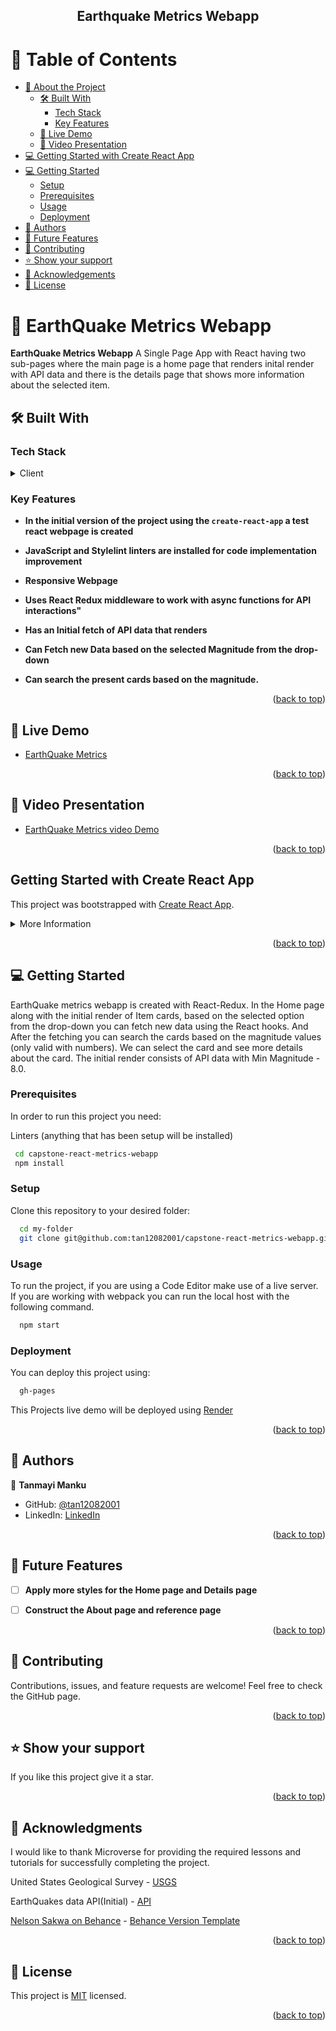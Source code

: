 <div align="center">  
  <h2><b> Earthquake Metrics Webapp </b></h2>
</div>

<a name="readme-top"></a>

<!-- TABLE OF CONTENTS -->

# 📗 Table of Contents
- [📖 About the Project](#about-project)
  - [🛠 Built With](#built-with)
    - [Tech Stack](#tech-stack)
    - [Key Features](#key-features)
  - [🚀 Live Demo](#live-demo)
  - [🎥 Video Presentation](#video-presentation)
- [💻 Getting Started with Create React App](#getting-started-with-create-react-app)
- [💻 Getting Started](#getting-started)
  - [Setup](#setup)
  - [Prerequisites](#prerequisites)
  - [Usage](#usage)
  - [Deployment](#deployment)
- [👥 Authors](#authors)
- [🔭 Future Features](#future-features)
- [🤝 Contributing](#contributing)
- [⭐️ Show your support](#support)
- [🙏 Acknowledgements](#acknowledgements)
- [📝 License](#license)

<!-- PROJECT DESCRIPTION -->

# 📖 EarthQuake Metrics Webapp <a name="about-project"></a>

**EarthQuake Metrics Webapp** A Single Page App with React having two sub-pages where the main page is a home page that renders inital render with API data and there is the details page that shows more information about the selected item.

## 🛠 Built With <a name="built-with"></a>

### Tech Stack <a name="tech-stack"></a>

<details>
  <summary>Client</summary>
  <ul>
    <li><a href="https://react.dev/">React</a></li>
    <li><a href="https://www.w3schools.com/html/">HTML</a></li>
    <li><a href="https://www.w3schools.com/css/default.asp">CSS</a></li>
    <li><a href="https://www.w3schools.com/javascript/default.asp">JavaScript</a></li>
  </ul>
</details>

<!-- Features -->

### Key Features <a name="key-features"></a>

- **In the initial version of the project using the `create-react-app` a test react webpage is created**

- **JavaScript and Stylelint linters are installed for code implementation improvement**

- **Responsive Webpage**

- **Uses React Redux middleware to work with async functions for API interactions"**

- **Has an Initial fetch of API data that renders**

- **Can Fetch new Data based on the selected Magnitude from the drop-down**

- **Can search the present cards based on the magnitude.**


<p align="right">(<a href="#readme-top">back to top</a>)</p>

<!-- LIVE DEMO -->

## 🚀 Live Demo

 <a name="live-demo"></a>

- [EarthQuake Metrics](https://earthquake-metrics-v1.onrender.com/)

<p align="right">(<a href="#readme-top">back to top</a>)</p>

<!-- VIDEO PRESENTATION -->

## 🎥 Video Presentation

 <a name="video-presentation"></a>

- [EarthQuake Metrics video Demo](https://www.loom.com/share/11a9de53542d4b0283c3c9eba26238f7?sid=39b7a815-2901-4b57-8dc5-3f5ec966e8e2)

<p align="right">(<a href="#readme-top">back to top</a>)</p>

<!-- Getting started with Create-react-app -->

## Getting Started with Create React App <a name="getting-started-with-create-react-app"></a>

This project was bootstrapped with [Create React App](https://github.com/facebook/create-react-app).

<details>
  <summary>More Information</summary>
  
  ### Available Scripts

  In the project directory, you can run:

  ### `npm start`

  Runs the app in the development mode.\
  Open [http://localhost:3000](http://localhost:3000) to view it in your browser.

  The page will reload when you make changes.\
  You may also see any lint errors in the console.

  ### `npm test`

  Launches the test runner in the interactive watch mode.\
  See the section about [running tests](https://facebook.github.io/create-react-app/docs/running-tests) for more information.

  ### `npm run build`

  Builds the app for production to the `build` folder.\
  It correctly bundles React in production mode and optimizes the build for the best performance.

  The build is minified and the filenames include the hashes.\
  Your app is ready to be deployed!

  See the section about [deployment](https://facebook.github.io/create-react-app/docs/deployment) for more information.

  ### `npm run eject`

  **Note: this is a one-way operation. Once you `eject`, you can't go back!**

  If you aren't satisfied with the build tool and configuration choices, you can `eject` at any time. This command will remove the single build dependency from your project.

  Instead, it will copy all the configuration files and the transitive dependencies (webpack, Babel, ESLint, etc) right into your project so you have full control over them. All of the commands except `eject` will still work, but they will point to the copied scripts so you can tweak them. At this point you're on your own.

  You don't have to ever use `eject`. The curated feature set is suitable for small and middle deployments, and you shouldn't feel obligated to use this feature. However we understand that this tool wouldn't be useful if you couldn't customize it when you are ready for it.

  ## Learn More

  You can learn more in the [Create React App documentation](https://facebook.github.io/create-react-app/docs/getting-started).

  To learn React, check out the [React documentation](https://reactjs.org/).

  ### Code Splitting

  This section has moved here: [https://facebook.github.io/create-react-app/docs/code-splitting](https://facebook.github.io/create-react-app/docs/code-splitting)

  ### Analyzing the Bundle Size

  This section has moved here: [https://facebook.github.io/create-react-app/docs/analyzing-the-bundle-size](https://facebook.github.io/create-react-app/docs/analyzing-the-bundle-size)

  ### Making a Progressive Web App

  This section has moved here: [https://facebook.github.io/create-react-app/docs/making-a-progressive-web-app](https://facebook.github.io/create-react-app/docs/making-a-progressive-web-app)

  ### Advanced Configuration

  This section has moved here: [https://facebook.github.io/create-react-app/docs/advanced-configuration](https://facebook.github.io/create-react-app/docs/advanced-configuration)

  ### Deployment

  This section has moved here: [https://facebook.github.io/create-react-app/docs/deployment](https://facebook.github.io/create-react-app/docs/deployment)

  ### `npm run build` fails to minify

  This section has moved here: [https://facebook.github.io/create-react-app/docs/troubleshooting#npm-run-build-fails-to-minify](https://facebook.github.io/create-react-app/docs/troubleshooting#npm-run-build-fails-to-minify)

</details>


<p align="right">(<a href="#readme-top">back to top</a>)</p>

<!-- GETTING STARTED -->

## 💻 Getting Started <a name="getting-started"></a>

EarthQuake metrics webapp is created with React-Redux. In the Home page along with the initial render of Item cards, based on the selected option from the drop-down you can fetch new data using the React hooks. And After the fetching you can search the cards based on the magnitude values (only valid with numbers). We can select the card and see more details about the card. The initial render consists of API data with Min Magnitude - 8.0.

### Prerequisites

In order to run this project you need:

 Linters (anything that has been setup will be installed)

```sh
 cd capstone-react-metrics-webapp
 npm install
```

### Setup

Clone this repository to your desired folder:
```sh
  cd my-folder
  git clone git@github.com:tan12082001/capstone-react-metrics-webapp.git
```

### Usage

To run the project, if you are using a Code Editor make use of a live server.
If you are working with webpack you can run the local host with the following command.

```sh
  npm start
```

### Deployment

You can deploy this project using:

```sh
  gh-pages
```
This Projects live demo will be deployed using [Render](https://render.com/)

<p align="right">(<a href="#readme-top">back to top</a>)</p>

<!-- AUTHORS -->

## 👥 Authors <a name="authors"></a>

👤 **Tanmayi Manku**

- GitHub: [@tan12082001](https://github.com/tan12082001)
- LinkedIn: [LinkedIn](https://www.linkedin.com/in/tanmayi-manku-99195720a/)

<p align="right">(<a href="#readme-top">back to top</a>)</p>

<!-- FUTURE FEATURES -->

## 🔭 Future Features <a name="future-features"></a>

- [ ] **Apply more styles for the Home page and Details page**

- [ ] **Construct the About page and reference page**

<p align="right">(<a href="#readme-top">back to top</a>)</p>

<!-- CONTRIBUTING -->

## 🤝 Contributing <a name="contributing"></a>

Contributions, issues, and feature requests are welcome!
Feel free to check the GitHub page.

<p align="right">(<a href="#readme-top">back to top</a>)</p>

<!-- SUPPORT -->

## ⭐️ Show your support <a name="support"></a>

If you like this project give it a star.
<p align="right">(<a href="#readme-top">back to top</a>)</p>

<!-- ACKNOWLEDGEMENTS -->

## 🙏 Acknowledgments <a name="acknowledgements"></a>

I would like to thank Microverse for providing the required lessons and tutorials for successfully completing the project.

United States Geological Survey - [USGS](https://earthquake.usgs.gov/fdsnws/event/1/)

EarthQuakes data API(Initial) - [API](https://earthquake.usgs.gov/fdsnws/event/1/query?format=geojson&starttime=2001-01-01&endtime=2023-01-02&minmagnitude=8)

[Nelson Sakwa on Behance](https://www.behance.net/sakwadesignstudio) - [Behance Version Template](https://www.behance.net/gallery/31579789/Ballhead-App-(Free-PSDs))

<p align="right">(<a href="#readme-top">back to top</a>)</p>

<!-- LICENSE -->

## 📝 License <a name="license"></a>

This project is [MIT](./LICENSE) licensed.

<p align="right">(<a href="#readme-top">back to top</a>)</p>
